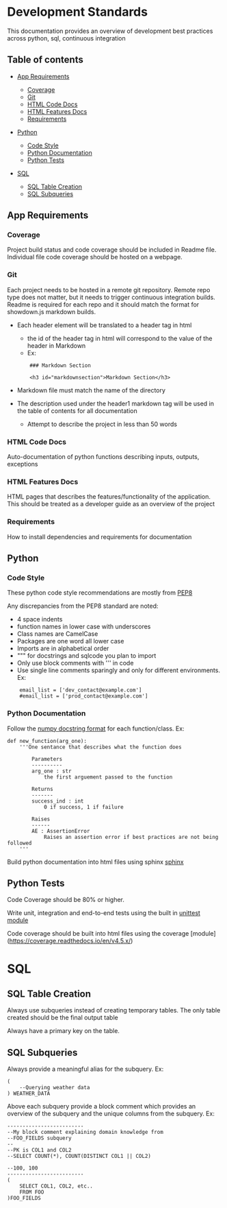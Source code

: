 # Development Standards
This documentation provides an overview of development best practices across python, sql, continuous integration

## Table of contents

- [App Requirements](#apprequirements)
    * [Coverage](#coverage)
    * [Git](#git)
    * [HTML Code Docs](#htmlcodedocs)    
    * [HTML Features Docs](#htmlfeaturesdocs)
    * [Requirements](#requirements)

- [Python](#python)
    * [Code Style](#codestyle)
    * [Python Documentation](#pythondocumentation)
    * [Python Tests](#pythontests)

- [SQL](#sql)
    * [SQL Table Creation](#sqltablecreation)
    * [SQL Subqueries](#sqlsubqueries)


## App Requirements


### Coverage
Project build status and code coverage should be included in Readme file.
Individual file code coverage should be hosted on a webpage.

### Git
Each project needs to be hosted in a remote git repository.
Remote repo type does not matter, but it needs to trigger continuous integration builds.
Readme is required for each repo and it should match the format for showdown.js markdown builds.

- Each header element will be translated to a header tag in html
    - the id of the header tag in html will correspond to the value of the header in Markdown
    - Ex:
    ```
        ### Markdown Section

        <h3 id="markdownsection">Markdown Section</h3>
    ```
- Markdown file must match the name of the directory

- The description used under the header1 markdown tag will be used in the table of contents for all documentation
    - Attempt to describe the project in less than 50 words


### HTML Code Docs
Auto-documentation of python functions describing inputs, outputs, exceptions

### HTML Features Docs
HTML pages that describes the features/functionality of the application.
This should be treated as a developer guide as an overview of the project

### Requirements
How to install dependencies and requirements for documentation

## Python

### Code Style

These python code style recommendations are mostly from [PEP8](https://www.python.org/dev/peps/pep-0008/)

Any discrepancies from the PEP8 standard are noted:

- 4 space indents
- function names in lower case with underscores
- Class names are CamelCase
- Packages are one word all lower case
- Imports are in alphabetical order
- """ for docstrings and sqlcode you plan to import
- Only use block comments with ''' in code
- Use single line comments sparingly and only for different environments. Ex:
```
    email_list = ['dev_contact@example.com']
    #email_list = ['prod_contact@example.com']
```

### Python Documentation
Follow the [numpy docstring format](https://sphinxcontrib-napoleon.readthedocs.io/en/latest/example_numpy.html) for each function/class. Ex:

```
def new_function(arg_one):
    '''One sentance that describes what the function does

        Parameters
        ----------
        arg_one : str
            the first arguement passed to the function

        Returns
        -------
        success_ind : int
            0 if success, 1 if failure

        Raises
        ------
        AE : AssertionError
            Raises an assertion error if best practices are not being followed
    '''
```

Build python documentation into html files using sphinx [sphinx](http://www.sphinx-doc.org/en/master/)


## Python Tests

Code Coverage should be 80% or higher.

Write unit, integration and end-to-end tests using the built in [unittest module](https://docs.python.org/3/library/unittest.html)

Code coverage should be built into html files using the coverage [module] (https://coverage.readthedocs.io/en/v4.5.x/)


# SQL

## SQL Table Creation
Always use subqueries instead of creating temporary tables. The only table created should be the final output table

Always have a primary key on the table.

## SQL Subqueries

Always provide a meaningful alias for the subquery. Ex:

```
(
    --Querying weather data
) WEATHER_DATA
```


Above each subquery provide a block comment which provides an overview of the subquery and the unique columns from the subquery. Ex:

```
-------------------------
--My block comment explaining domain knowledge from
--FOO_FIELDS subquery
--
--PK is COL1 and COL2
--SELECT COUNT(*), COUNT(DISTINCT COL1 || COL2)

--100, 100
-------------------------
(
    SELECT COL1, COL2, etc..
    FROM FOO
)FOO_FIELDS
```
